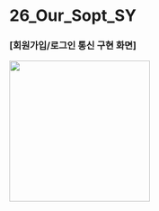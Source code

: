 # 26_Our_Sopt_SY

### [회원가입/로그인 통신 구현 화면]
<img src="https://user-images.githubusercontent.com/43838030/82655040-8e818a80-9c5c-11ea-8e96-abc03ba6bb0e.gif" width="250">
